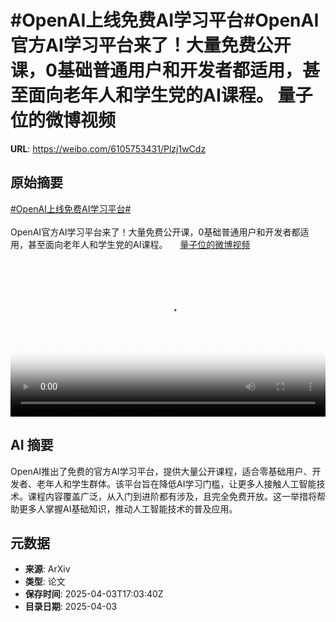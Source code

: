 # #OpenAI上线免费AI学习平台#OpenAI官方AI学习平台来了！大量免费公开课，0基础普通用户和开发者都适用，甚至面向老年人和学生党的AI课程。 量子位的微博视频

**URL**: https://weibo.com/6105753431/Plzj1wCdz

## 原始摘要

<a href="https://m.weibo.cn/search?containerid=231522type%3D1%26t%3D10%26q%3D%23OpenAI%E4%B8%8A%E7%BA%BF%E5%85%8D%E8%B4%B9AI%E5%AD%A6%E4%B9%A0%E5%B9%B3%E5%8F%B0%23&amp;extparam=%23OpenAI%E4%B8%8A%E7%BA%BF%E5%85%8D%E8%B4%B9AI%E5%AD%A6%E4%B9%A0%E5%B9%B3%E5%8F%B0%23" data-hide=""><span class="surl-text">#OpenAI上线免费AI学习平台#</span></a><br><br>OpenAI官方AI学习平台来了！大量免费公开课，0基础普通用户和开发者都适用，甚至面向老年人和学生党的AI课程。 <a href="https://video.weibo.com/show?fid=1034:5151405741113407" data-hide=""><span class="url-icon"><img style="width: 1rem;height: 1rem" src="https://h5.sinaimg.cn/upload/2015/09/25/3/timeline_card_small_video_default.png" referrerpolicy="no-referrer"></span><span class="surl-text">量子位的微博视频</span></a> <br clear="both"><div style="clear: both"></div><video controls="controls" poster="https://tvax3.sinaimg.cn/orj480/006Fd7o3ly1i03rwh7ojlj30u01hcmz2.jpg" style="width: 100%"><source src="https://f.video.weibocdn.com/o0/4fbCbUpylx08nbzhmJYs01041200ddnq0E010.mp4?label=mp4_720p&amp;template=720x1280.24.0&amp;ori=0&amp;ps=1CwnkDw1GXwCQx&amp;Expires=1743703357&amp;ssig=Dw3Aox6B7p&amp;KID=unistore,video"><source src="https://f.video.weibocdn.com/o0/byHBuOrVlx08nbzh7Lkc010412007Aks0E010.mp4?label=mp4_hd&amp;template=540x960.24.0&amp;ori=0&amp;ps=1CwnkDw1GXwCQx&amp;Expires=1743703357&amp;ssig=tum68Bu%2BwL&amp;KID=unistore,video"><source src="https://f.video.weibocdn.com/o0/kSB6XQPplx08nbzhnslG0104120048MZ0E010.mp4?label=mp4_ld&amp;template=360x640.24.0&amp;ori=0&amp;ps=1CwnkDw1GXwCQx&amp;Expires=1743703357&amp;ssig=i9714079HC&amp;KID=unistore,video"><p>视频无法显示，请前往<a href="https://video.weibo.com/show?fid=1034%3A5151405741113407" target="_blank" rel="noopener noreferrer">微博视频</a>观看。</p></video>

## AI 摘要

OpenAI推出了免费的官方AI学习平台，提供大量公开课程，适合零基础用户、开发者、老年人和学生群体。该平台旨在降低AI学习门槛，让更多人接触人工智能技术。课程内容覆盖广泛，从入门到进阶都有涉及，且完全免费开放。这一举措将帮助更多人掌握AI基础知识，推动人工智能技术的普及应用。

## 元数据

- **来源**: ArXiv
- **类型**: 论文
- **保存时间**: 2025-04-03T17:03:40Z
- **目录日期**: 2025-04-03
